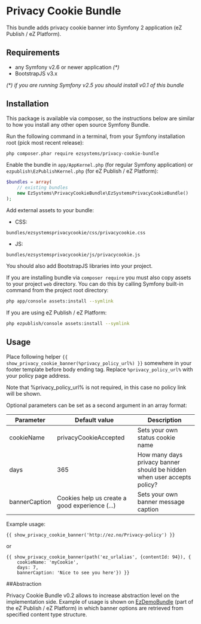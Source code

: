 # Privacy Cookie Bundle

This bundle adds privacy cookie banner into Symfony 2 application (eZ Publish / eZ Platform).

## Requirements

- any Symfony v2.6 or newer application _(*)_
- BootstrapJS v3.x

_(*) if you are running Symfony v2.5 you should install v0.1 of this bundle_

## Installation
This package is available via composer, so the instructions below are similar to how you install any other open source Symfony Bundle.

Run the following command in a terminal, from your Symfony installation root (pick most recent release):
```bash
php composer.phar require ezsystems/privacy-cookie-bundle
```

Enable the bundle in `app/AppKernel.php` (for regular Symfony application) or `ezpublish\EzPublishKernel.php` (for eZ Publish / eZ Platform):
```php
$bundles = array(
    // existing bundles
    new EzSystems\PrivacyCookieBundle\EzSystemsPrivacyCookieBundle()
);
```

Add external assets to your bundle:

- CSS:
```
bundles/ezsystemsprivacycookie/css/privacycookie.css
```

- JS:
```
bundles/ezsystemsprivacycookie/js/privacycookie.js
```

You should also add BootstrapJS libraries into your project.

If you are installing bundle via `composer require` you must also copy assets to your project `web` directory. You can do this by calling Symfony built-in command from the project root directory:

```bash
php app/console assets:install --symlink
```

If you are using eZ Publish / eZ Platform:

```bash
php ezpublish/console assets:install --symlink
```

## Usage

Place following helper `{{ show_privacy_cookie_banner(%privacy_policy_url%) }}` somewhere in your footer template before body ending tag. Replace `%privacy_policy_url%` with your policy page address.

Note that %privacy_policy_url% is not required, in this case no policy link will be shown.

Optional parameters can be set as a second argument in an array format:

Parameter     | Default value                                  | Description
------------- | ---------------------------------------------- | -----------
cookieName    | privacyCookieAccepted                          | Sets your own status cookie name
days          | 365                                            | How many days privacy banner should be hidden when user accepts policy?
bannerCaption | Cookies help us create a good experience (...) | Sets your own banner message caption

Example usage:

```twig
{{ show_privacy_cookie_banner('http://ez.no/Privacy-policy') }}
```

or

```twig
{{ show_privacy_cookie_banner(path('ez_urlalias', {contentId: 94}), {
    cookieName: 'myCookie',
    days: 7,
    bannerCaption: 'Nice to see you here'}) }}
```

##Abstraction

Privacy Cookie Bundle v0.2 allows to increase abstraction level on the implementation side. Example of usage is shown on [EzDemoBundle](https://github.com/ezsystems/DemoBundle) (part of the eZ Publish / eZ Platform) in which banner options are retrieved from specified content type structure.
